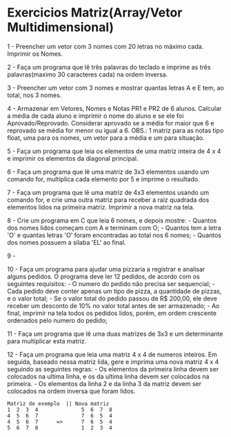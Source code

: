 # Exercicios Matriz(Array/Vetor Multidimensional)

1 - Preencher um vetor com 3 nomes com 20 letras no máximo cada. Imprimir os Nomes.

2 - Faça um programa que lê três palavras do teclado e imprime as três palavras(maximo 30 caracteres cada) na ordem
inversa.

3 - Preencher um vetor com 3 nomes e mostrar quantas letras A e E tem, ao total, nos 3 nomes.

4 - Armazenar em Vetores, Nomes e Notas PR1 e PR2 de 6 alunos. Calcular a média de cada aluno e imprimir o nome do aluno e se ele foi Aprovado/Reprovado. Considerar aprovado se a média for maior que 6 e reprovado se média for menor ou igual a 6. OBS.: 1 matriz para as notas tipo float, uma para os nomes, um vetor para a média e um para situação.

5 - Faça um programa que leia os elementos de uma matriz inteira de 4 x 4 e imprimir os elementos da diagonal principal.

6 - Faça um programa que lê uma matriz de 3x3 elementos usando um comando for, multiplica cada elemento por 5 e imprime o resultado.

7 - Faça um programa que lê uma matriz de 4x3 elementos usando um comando for, e crie uma outra matriz para receber a raiz quadrada dos elementos lidos na primeira matriz. Imprimir a nova matriz na tela. 

8 - Crie um programa em C que leia 6 nomes, e depois mostre:
    - Quantos dos nomes lidos começam com A e terminam com O;
    - Quantos tem a letra 'O' e quantas letras 'O' foram encontradas ao total nos 6 nomes;
    - Quantos dos nomes possuem a silaba 'EL' ao final. 

9 - 

10 - Faça um programa para ajudar uma pizzaria a registrar e analisar alguns pedidos. O programa deve ler 12 pedidos, de acordo com os seguintes requisitos: 
    - O numero do pedido não precisa ser sequencial;
    - Cada pedido deve conter apenas um tipo de pizza, a quantidade de pizzas, e o valor total;
    - Se o valor total do pedido passou de R$ 200,00, ele deve receber um desconto de 10% no valor total antes de ser armazenado;
    - Ao final, imprimir na tela todos os pedidos lidos, porém, em ordem crescente ordenados pelo numero do pedido;
    
11 - Faça um programa que lê uma duas matrizes de 3x3 e um determinante para multiplicar esta matriz.

12 - Faça um programa que leia uma matriz 4 x 4 de numeros inteiros. Em seguida, baseado nessa matriz lida, gere e imprima uma nova matriz 4 x 4 seguindo as seguintes regras: 
    - Os elementos da primeira linha devem ser colocados na ultima linha, e os da ultima linha devem ser colocados na primeira.
    - Os elementos da linha 2 e da linha 3 da matriz devem ser colocados na ordem inversa que foram lidos. 

    Matriz de exemplo  || Nova matriz
    1  2  3  4              5  6  7  8 
    4  5  6  7              7  6  5  4 
    4  5  6  7      =>      7  6  5  4    
    5  6  7  8              1  2  3  4







